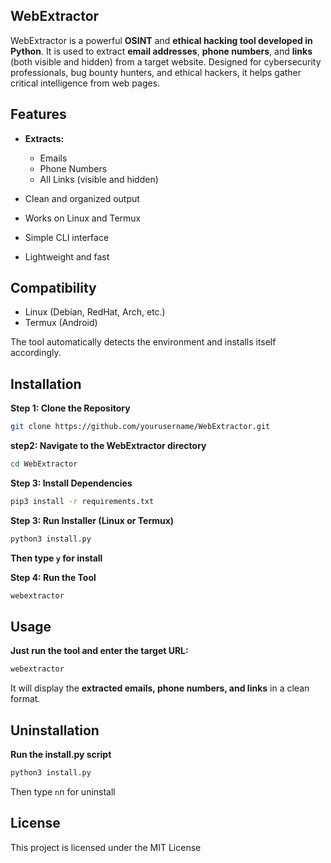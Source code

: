 ## WebExtractor
WebExtractor is a powerful **OSINT** and **ethical hacking tool developed in Python**. It is used to extract **email addresses**, **phone numbers**, and **links** (both visible and hidden) from a target website. Designed for cybersecurity professionals, bug bounty hunters, and ethical hackers, it helps gather critical intelligence from web pages.

## Features
- **Extracts:**
   - Emails
   - Phone Numbers
   - All Links (visible and hidden)

- Clean and organized output

- Works on Linux and Termux

- Simple CLI interface

- Lightweight and fast
  
## Compatibility
- Linux (Debian, RedHat, Arch, etc.)
- Termux (Android)

The tool automatically detects the environment and installs itself accordingly.



 ## Installation
 **Step 1: Clone the Repository**
```bash
git clone https://github.com/yourusername/WebExtractor.git
```
**step2: Navigate to the WebExtractor directory**
```bash
cd WebExtractor
```
**Step 3: Install Dependencies**
```bash
pip3 install -r requirements.txt
```
**Step 3: Run Installer (Linux or Termux)**
```bash
python3 install.py
```
**Then type `y` for install**

**Step 4: Run the Tool**
```bash
webextractor
```

## Usage
**Just run the tool and enter the target URL:**
```bash
webextractor
```
It will display the **extracted emails, phone numbers, and links** in a clean format.

## Uninstallation
**Run the install.py script**
```bash
python3 install.py
```
Then type `n`n for uninstall
## License
This project is licensed under the MIT License


